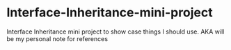# Interface-Inheritance-mini-project
Interface Inheritance mini project to show case things I should use. AKA will be my personal note for references
